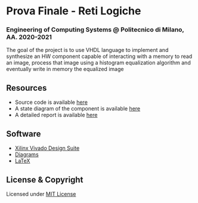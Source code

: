 # Prova Finale - Reti Logiche 
 
### Engineering of Computing Systems @ Politecnico di Milano, AA. 2020-2021

The goal of the project is to use VHDL language to implement and synthesize an HW component capable of interacting with a memory to read an image, process that image using a histogram equalization algorithm and eventually write in memory the equalized image

## Resources
- Source code is available [here](sources/project_reti_logiche.vhd)
- A state diagram of the component is available [here](documentation/FSM%20Diagram.pdf)
- A detailed report is available [here](documentation/report.pdf)

## Software
- [Xilinx Vivado Design Suite](https://www.xilinx.com/products/design-tools/vivado.html)
- [Diagrams](https://www.diagrams.net/)
- [LaTeX](https://www.latex-project.org/)

## License & Copyright
Licensed under [MIT License](LICENSE)
